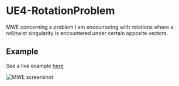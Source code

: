 # UE4-RotationProblem
MWE concerning a problem I am encountering with rotations where a roll/twist singularity is encountered under certain opposite vectors.

## Example
See a live example [here](https://lukehb.github.io/ProblematicUE4Rotations-MWE/)

![MWE screenshot](https://i.imgur.com/e2eichr.png)
